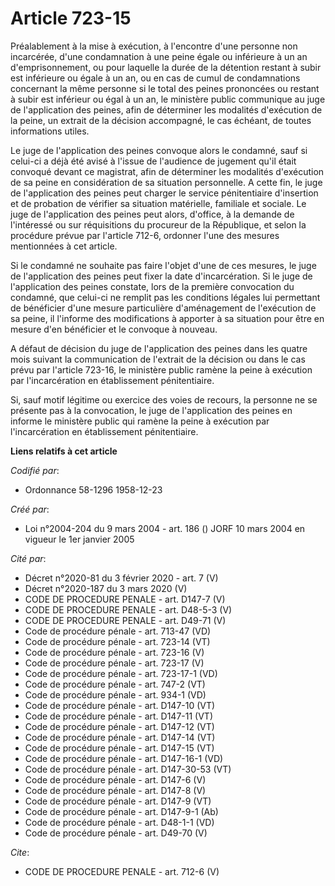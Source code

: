 # Article 723-15

Préalablement à la mise à exécution, à l'encontre d'une personne non incarcérée, d'une condamnation à une peine égale ou
inférieure à un an d'emprisonnement, ou pour laquelle la durée de la détention restant à subir est inférieure ou égale à un
an, ou en cas de cumul de condamnations concernant la même personne si le total des peines prononcées ou restant à subir est
inférieur ou égal à un an, le ministère public communique au juge de l'application des peines, afin de déterminer les
modalités d'exécution de la peine, un extrait de la décision accompagné, le cas échéant, de toutes informations utiles.

Le juge de l'application des peines convoque alors le condamné, sauf si celui-ci a déjà été avisé à l'issue de l'audience de
jugement qu'il était convoqué devant ce magistrat, afin de déterminer les modalités d'exécution de sa peine en considération
de sa situation personnelle. A cette fin, le juge de l'application des peines peut charger le service pénitentiaire
d'insertion et de probation de vérifier sa situation matérielle, familiale et sociale. Le juge de l'application des peines
peut alors, d'office, à la demande de l'intéressé ou sur réquisitions du procureur de la République, et selon la procédure
prévue par l'article 712-6, ordonner l'une des mesures mentionnées à cet article.

Si le condamné ne souhaite pas faire l'objet d'une de ces mesures, le juge de l'application des peines peut fixer la date
d'incarcération. Si le juge de l'application des peines constate, lors de la première convocation du condamné, que celui-ci
ne remplit pas les conditions légales lui permettant de bénéficier d'une mesure particulière d'aménagement de l'exécution de
sa peine, il l'informe des modifications à apporter à sa situation pour être en mesure d'en bénéficier et le convoque à
nouveau.

A défaut de décision du juge de l'application des peines dans les quatre mois suivant la communication de l'extrait de la
décision ou dans le cas prévu par l'article 723-16, le ministère public ramène la peine à exécution par l'incarcération en
établissement pénitentiaire.

Si, sauf motif légitime ou exercice des voies de recours, la personne ne se présente pas à la convocation, le juge de
l'application des peines en informe le ministère public qui ramène la peine à exécution par l'incarcération en établissement
pénitentiaire.

**Liens relatifs à cet article**

_Codifié par_:

  - Ordonnance 58-1296 1958-12-23

_Créé par_:

  - Loi n°2004-204 du 9 mars 2004 - art. 186 () JORF 10 mars 2004 en vigueur le 1er janvier 2005

_Cité par_:

  - Décret n°2020-81 du 3 février 2020 - art. 7 (V)
  - Décret n°2020-187 du 3 mars 2020 (V)
  - CODE DE PROCEDURE PENALE - art. D147-7 (V)
  - CODE DE PROCEDURE PENALE - art. D48-5-3 (V)
  - CODE DE PROCEDURE PENALE - art. D49-71 (V)
  - Code de procédure pénale - art. 713-47 (VD)
  - Code de procédure pénale - art. 723-14 (VT)
  - Code de procédure pénale - art. 723-16 (V)
  - Code de procédure pénale - art. 723-17 (V)
  - Code de procédure pénale - art. 723-17-1 (VD)
  - Code de procédure pénale - art. 747-2 (VT)
  - Code de procédure pénale - art. 934-1 (VD)
  - Code de procédure pénale - art. D147-10 (VT)
  - Code de procédure pénale - art. D147-11 (VT)
  - Code de procédure pénale - art. D147-12 (VT)
  - Code de procédure pénale - art. D147-14 (VT)
  - Code de procédure pénale - art. D147-15 (VT)
  - Code de procédure pénale - art. D147-16-1 (VD)
  - Code de procédure pénale - art. D147-30-53 (VT)
  - Code de procédure pénale - art. D147-6 (V)
  - Code de procédure pénale - art. D147-8 (V)
  - Code de procédure pénale - art. D147-9 (VT)
  - Code de procédure pénale - art. D147-9-1 (Ab)
  - Code de procédure pénale - art. D48-1-1 (VD)
  - Code de procédure pénale - art. D49-70 (V)

_Cite_:

  - CODE DE PROCEDURE PENALE - art. 712-6 (V)
